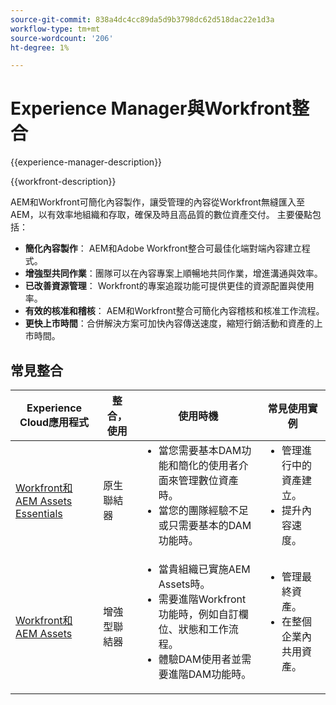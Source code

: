 ```yaml
---
source-git-commit: 838a4dc4cc89da5d9b3798dc62d518dac22e1d3a
workflow-type: tm+mt
source-wordcount: '206'
ht-degree: 1%

---
```



# Experience Manager與Workfront整合

{{experience-manager-description}}

{{workfront-description}}

AEM和Workfront可簡化內容製作，讓受管理的內容從Workfront無縫匯入至AEM，以有效率地組織和存取，確保及時且高品質的數位資產交付。 主要優點包括：

+ **簡化內容製作**： AEM和Adobe Workfront整合可最佳化端對端內容建立程式。
+ **增強型共同作業**：團隊可以在內容專案上順暢地共同作業，增進溝通與效率。
+ **已改善資源管理**： Workfront的專案追蹤功能可提供更佳的資源配置與使用率。
+ **有效的核准和稽核**： AEM和Workfront整合可簡化內容稽核和核准工作流程。
+ **更快上市時間**：合併解決方案可加快內容傳送速度，縮短行銷活動和資產的上市時間。

## 常見整合

<table>
    <thead>
        <tr>
            <th>Experience Cloud應用程式</th>
            <th>整合，使用</th>
            <th>使用時機</th>
            <th>常見使用實例</th>
        </tr>
    </thead>
    <tbody>
        <tr>
            <td><a href="https://experienceleague.adobe.com/docs/experience-manager-learn/assets-essentials/workfront/configure.html?lang=zh-Hant" target="_blank" rel="noreferrer">Workfront和AEM Assets Essentials</a></td>
            <td>原生聯結器</td>
            <td>
              <ul style="margin-top: 0;">
                <li>當您需要基本DAM功能和簡化的使用者介面來管理數位資產時。</li>
                <li>當您的團隊經驗不足或只需要基本的DAM功能時。</li>
              </ul>
            </td>
            <td>
                <ul style="margin-top: 0;">
                  <li>管理進行中的資產建立。</li>
                  <li>提升內容速度。</li>
                </ul>
            </td>
        </tr>
        <tr>
            <td><a href="https://experienceleague.adobe.com/docs/experience-manager-learn/assets/workfront/enhanced-connector/aem-experts-series/overview.html?lang=zh-Hant" target="_blank" rel="noreferrer">Workfront和AEM Assets</a></td>
            <td>增強型聯結器</td>
            <td>
                <ul style="margin-top: 0;">
                    <li>當貴組織已實施AEM Assets時。</li>
                    <li>需要進階Workfront功能時，例如自訂欄位、狀態和工作流程。</li>
                    <li>體驗DAM使用者並需要進階DAM功能時。</li>
                </ul>
            </td>
            <td>
              <ul style="margin-top: 0;">
                <li>管理最終資產。</li>
                <li>在整個企業內共用資產。</li>
              </ul>
            </td>
        </tr>
    </tbody>          
</table>
